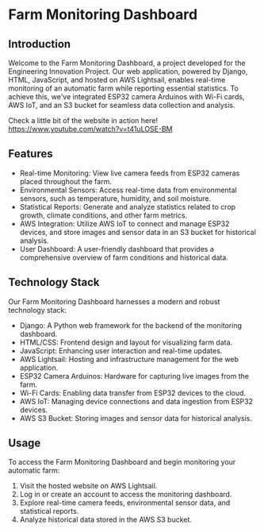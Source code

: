 # Farm Monitoring Dashboard

## Introduction
Welcome to the Farm Monitoring Dashboard, a project developed for the Engineering Innovation Project. Our web application, powered by Django, HTML, JavaScript, and hosted on AWS Lightsail, enables real-time monitoring of an automatic farm while reporting essential statistics. To achieve this, we've integrated ESP32 camera Arduinos with Wi-Fi cards, AWS IoT, and an S3 bucket for seamless data collection and analysis.

Check a little bit of the website in action here! https://www.youtube.com/watch?v=t41uLOSE-BM

## Features
+ Real-time Monitoring: View live camera feeds from ESP32 cameras placed throughout the farm.
+ Environmental Sensors: Access real-time data from environmental sensors, such as temperature, humidity, and soil moisture.
+ Statistical Reports: Generate and analyze statistics related to crop growth, climate conditions, and other farm metrics.
+ AWS Integration: Utilize AWS IoT to connect and manage ESP32 devices, and store images and sensor data in an S3 bucket for historical analysis.
+ User Dashboard: A user-friendly dashboard that provides a comprehensive overview of farm conditions and historical data.

## Technology Stack
Our Farm Monitoring Dashboard harnesses a modern and robust technology stack:

+ Django: A Python web framework for the backend of the monitoring dashboard.
+ HTML/CSS: Frontend design and layout for visualizing farm data.
+ JavaScript: Enhancing user interaction and real-time updates.
+ AWS Lightsail: Hosting and infrastructure management for the web application.
+ ESP32 Camera Arduinos: Hardware for capturing live images from the farm.
+ Wi-Fi Cards: Enabling data transfer from ESP32 devices to the cloud.
+ AWS IoT: Managing device connections and data ingestion from ESP32 devices.
+ AWS S3 Bucket: Storing images and sensor data for historical analysis.

## Usage
To access the Farm Monitoring Dashboard and begin monitoring your automatic farm:

1. Visit the hosted website on AWS Lightsail.
2. Log in or create an account to access the monitoring dashboard.
3. Explore real-time camera feeds, environmental sensor data, and statistical reports.
4. Analyze historical data stored in the AWS S3 bucket.
